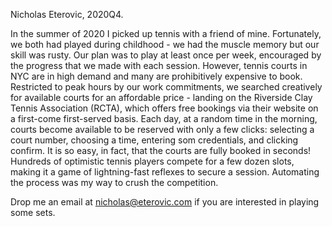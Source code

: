 Nicholas Eterovic, 2020Q4.

In the summer of 2020 I picked up tennis with a friend of mine. Fortunately, we both had played during childhood - we had the muscle memory but our skill was rusty. Our plan was to play at least once per week, encouraged by the progress that we made with each session. However, tennis courts in NYC are in high demand and many are prohibitively expensive to book. Restricted to peak hours by our work commitments, we searched creatively for available courts for an affordable price - landing on the Riverside Clay Tennis Association (RCTA), which offers free bookings via their website on a first-come first-served basis. Each day, at a random time in the morning, courts become available to be reserved with only a few clicks: selecting a court number, choosing a time, entering som credentials, and clicking confirm. It is so easy, in fact, that the courts are fully booked in seconds! Hundreds of optimistic tennis players compete for a few dozen slots, making it a game of lightning-fast reflexes to secure a session. Automating the process was my way to crush the competition.

Drop me an email at nicholas@eterovic.com if you are interested in playing some sets.